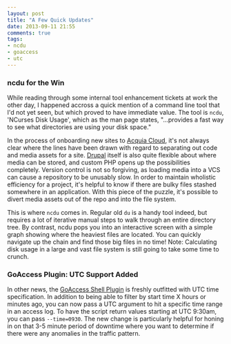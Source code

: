 ```yaml
---
layout: post
title: "A Few Quick Updates"
date: 2013-09-11 21:55
comments: true
tags: 
- ncdu
- goaccess
- utc
---
```

### ncdu for the Win

While reading through some internal tool enhancement tickets at work the other day, I happened accross a quick mention of a command line tool that I'd not yet seen, but which proved to have immediate value. The tool is `ncdu`, 'NCurses Disk Usage', which as the man page states, "...provides a fast way to see what directories are using your disk space."

In the process of onboarding new sites to [Acquia Cloud](http://www.acquia.com/products-services/acquia-cloud), it's not always clear where the lines have been drawn with regard to separating out code and media assets for a site. [Drupal](https://drupal.org/) itself is also quite flexible about where media can be stored, and custom PHP opens up the possibilities completely. Version control is not so forgiving, as loading media into a VCS can cause a repository to be unusably slow. In order to maintain wholistic efficiency for a project, it's helpful to know if there are bulky files stashed somewhere in an application. With this piece of the puzzle, it's possible to divert media assets out of the repo and into the file system.

This is where `ncdu` comes in. Regular old `du` is a handy tool indeed, but requires a lot of iterative manual steps to walk through an entire directory tree. By contrast, ncdu pops you into an interactive screen with a simple graph showing where the heaviest files are located. You can quickly navigate up the chain and find those big files in no time! Note: Calculating disk usage in a large and vast file system is still going to take some time to crunch.

### GoAccess Plugin: UTC Support Added

In other news, the [GoAccess Shell Plugin](https://github.com/nhoag/goaccess-plugin) is freshly outfitted with UTC time specification. In addition to being able to filter by start time X hours or minutes ago, you can now pass a UTC argument to hit a specific time range in an access log. To have the script return values starting at UTC 9:30am, you can pass `--time=0930`. The new change is particularly helpful for honing in on that 3-5 minute period of downtime where you want to determine if there were any anomalies in the traffic pattern.

